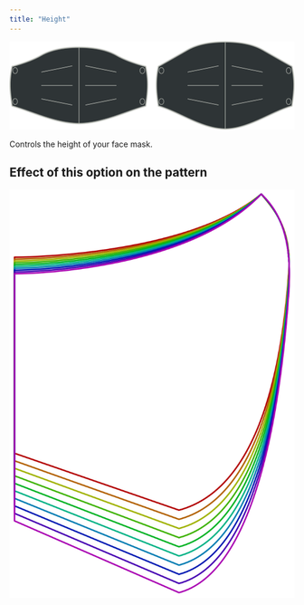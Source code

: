 ```yaml
---
title: "Height"
---
```


![Height option](./height.svg)

Controls the height of your face mask.

## Effect of this option on the pattern

![This image shows the effect of this option by superimposing several variants that have a different value for this option](florence_height_sample.svg "Effect of this option on the pattern")
